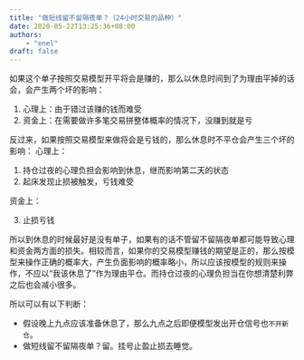 ```yaml
---
title: "做短线留不留隔夜单？（24小时交易的品种）"
date: 2020-05-22T13:25:36+08:00
authors:
    - "enel"
draft: false
---
```

如果这个单子按照交易模型开平将会是赚的，那么以休息时间到了为理由平掉的话会，会产生两个坏的影响：

1. 心理上：由于错过该赚的钱而难受
2. 资金上：在需要做许多笔交易拼整体概率的情况下，没赚到就是亏

反过来，如果按照交易模型来做将会是亏钱的，那么休息时不平仓会产生三个坏的影响：
心理上：

1. 持仓过夜的心理负担会影响到休息，继而影响第二天的状态
2. 起床发现止损被触发，亏钱难受

资金上：

3. 止损亏钱

所以到休息的时候最好是没有单子，如果有的话不管留不留隔夜单都可能导致心理和资金两方面的损失。相较而言，如果你的交易模型赚钱的期望是正的，那么按模型来操作正确的概率大，产生负面影响的概率略小，所以应该按模型的规则来操作，不应以“我该休息了”作为理由平仓。而持仓过夜的心理负担当在你想清楚利弊之后也会减小很多。

所以可以有以下判断：

* 假设晚上九点应该准备休息了，那么九点之后即便模型发出开仓信号也`不开新仓`。
* 做短线留不留隔夜单？留。挂号止盈止损去睡觉。
